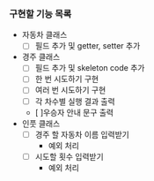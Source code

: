 ### 구현할 기능 목록

- 자동차 클래스 
  - [ ] 필드 추가 및 getter, setter 추가
- 경주 클래스
  - [ ] 필드 추가 및 skeleton code 추가
  - [ ] 한 번 시도하기 구현 
  - [ ] 여러 번 시도하기 구현
  - [ ] 각 차수별 실행 결과 출력
  - [ ]우승자 안내 문구 출력
- 인풋 클래스
  - [ ] 경주 할 자동차 이름 입력받기
    - 예외 처리
  - [ ] 시도할 횟수 입력받기
    - 예외 처리